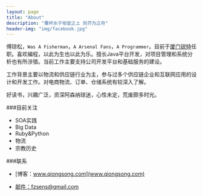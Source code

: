 ```yaml
---
layout: page
title: "About"
description: "覆杯水于坳堂之上 则芥为之舟"
header-img: "img/facebook.jpg"
---
```



傅琼松，`Was A Fisherman`，`A Arsenal Fans`，`A Programmer`。目前于[厦门锐特](http://www.sinoservices.com)任职。喜欢编程，以此为生也以此为乐。擅长Java平台开发，对项目管理和系统分析也有所涉猎。当前工作主要支持公司开发平台和基础服务的建设。  

工作背景主要以物流和供应链行业为主，参与过多个供应链企业和互联网应用的设计和开发工作。对电商物流、订单、仓储系统有较深入了解。  

好读书，兴趣广泛，资深阿森纳球迷，心性未定，荒废颇多时光。


###目前关注
- SOA实践
- Big Data
- Ruby&Python
- 物流
- 宗教历史


###联系

- [博客：www.qiongsong.com](www.qiongsong.com)

- [邮件：fzsens@gmail.com](mailto:fzsens@gmail.com)






